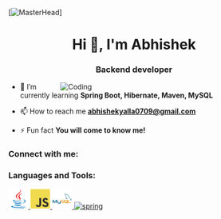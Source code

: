 [![MasterHead](https://www.careerguide.com/career/wp-content/uploads/2020/03/giphy-7.gif)]
<h1 align
="center">Hi 👋, I'm Abhishek</h1>
<h3 align="center">Backend developer</h3>
<img align="right" alt="Coding" width="400" src="https://media.tenor.com/Ug6cbVA1ZsMAAAAd/developer.gif">

- 🌱 I’m currently learning **Spring Boot, Hibernate, Maven, MySQL**

- 📫 How to reach me **abhishekyalla0709@gmail.com**

- ⚡ Fun fact **You will come to know me!**

<h3 align="left">Connect with me:</h3>
<p align="left">
</p>

<h3 align="left">Languages and Tools:</h3>
<p align="left"> <a href="https://www.java.com" target="_blank" rel="noreferrer"> <img src="https://raw.githubusercontent.com/devicons/devicon/master/icons/java/java-original.svg" alt="java" width="40" height="40"/> </a> <a href="https://developer.mozilla.org/en-US/docs/Web/JavaScript" target="_blank" rel="noreferrer"> <img src="https://raw.githubusercontent.com/devicons/devicon/master/icons/javascript/javascript-original.svg" alt="javascript" width="40" height="40"/> </a> <a href="https://www.mysql.com/" target="_blank" rel="noreferrer"> <img src="https://raw.githubusercontent.com/devicons/devicon/master/icons/mysql/mysql-original-wordmark.svg" alt="mysql" width="40" height="40"/> </a> <a href="https://spring.io/" target="_blank" rel="noreferrer"> <img src="https://www.vectorlogo.zone/logos/springio/springio-icon.svg" alt="spring" width="40" height="40"/> </a> </p>

